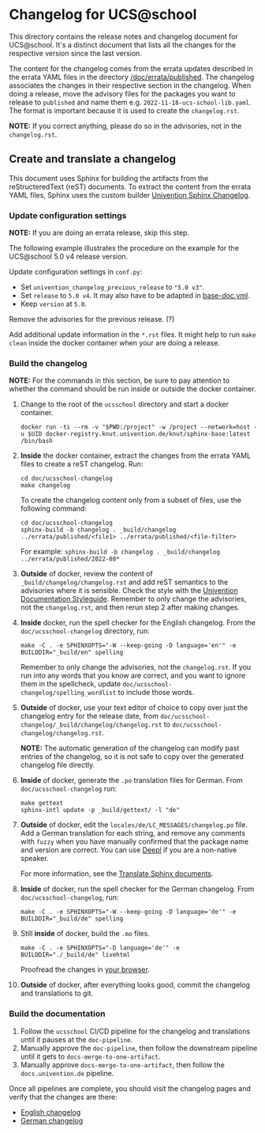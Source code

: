 # Changelog for UCS@school

<!--
SPDX-FileCopyrightText: 2021-2023 Univention GmbH

SPDX-License-Identifier: AGPL-3.0-only
-->

This directory contains the release notes and changelog document for
UCS@school. It's a distinct document that lists all the changes for the
respective version since the last version.

The content for the changelog comes from the errata updates described in the
errata YAML files in the directory
[/doc/errata/published](../errata/published). The changelog associates the
changes in their respective section in the changelog.
When doing a release, move the advisory files for the packages you want to release to `published` and name them e.g.
`2022-11-18-ucs-school-lib.yaml`. The format is important because it is used to create the `changelog.rst`.

**NOTE:** If you correct anything, please do so in the advisories, not in the `changelog.rst`.

## Create and translate a changelog

This document uses Sphinx for building the artifacts from the reStructeredText
(reST) documents. To extract the content from the errata YAML files, Sphinx
uses the custom builder [Univention Sphinx
Changelog](https://git.knut.univention.de/univention/documentation/univention_sphinx_changelog).

### Update configuration settings

**NOTE:** If you are doing an errata release, skip this step.

The following example illustrates the procedure on the example for the
UCS@school 5.0 v4 release version.

Update configuration settings in `conf.py`:

* Set `univention_changelog_previous_release` to `"5.0 v3"`.
* Set `release` to `5.0 v4`. It may also have to be adapted in [base-doc.yml](../../.gitlab-ci/base-doc.yml).
* Keep `version` at `5.0`.

Remove the advisories for the previous release. (?)

Add additional update information in the `*.rst` files. It might help to run `make clean` inside the docker container when your are doing a release.

### Build the changelog

**NOTE:** For the commands in this section, be sure to pay attention to whether the command should be run inside or outside the docker container.

1. Change to the root of the `ucsschool` directory and start a docker container.

   ```console
   docker run -ti --rm -v "$PWD:/project" -w /project --network=host -u $UID docker-registry.knut.univention.de/knut/sphinx-base:latest /bin/bash
   ```

2. **Inside** the docker container, extract the changes from the errata YAML files to create a reST changelog. Run:

   ```console
   cd doc/ucsschool-changelog
   make changelog
   ```

   To create the changelog content only from a subset of files, use the following command:

   ```console
   cd doc/ucsschool-changelog
   sphinx-build -b changelog . _build/changelog ../errata/published/<file1> ../errata/published/<file-filter>
   ```

   For example: `sphinx-build -b changelog . _build/changelog ../errata/published/2022-08*`

3. **Outside** of docker, review the content of `_build/changelog/changelog.rst` and add reST semantics to the advisories where it is sensible. Check the style with the
   [Univention Documentation
   Styleguide](https://univention.gitpages.knut.univention.de/documentation/styleguide/).
   Remember to only change the advisories, not the `changelog.rst`, and then rerun step 2 after making changes.

4. **Inside** docker, run the spell checker for the English changelog. From the `doc/ucsschool-changelog` directory, run:

   ```console
   make -C . -e SPHINXOPTS="-W --keep-going -D language='en'" -e BUILDDIR="_build/en" spelling
   ```

   Remember to only change the advisories, not the `changelog.rst`.
   If you run into any words that you know are correct, and you want to ignore them in the spellcheck, update `doc/ucsschool-changelog/spelling_wordlist` to include those words.

5. **Outside** of docker, use your text editor of choice to copy over just the changelog entry for the release date, from `doc/ucsschool-changelog/_build/changelog/changelog.rst` to `doc/ucsschool-changelog/changelog.rst`.

   **NOTE:** The automatic generation of the changelog can modify past entries of the changelog, so it is not safe to copy over the generated changelog file directly.

6. **Inside** of docker, generate the `.po` translation files for German. From `doc/ucsschool-changelog` run:

   ```console
   make gettext
   sphinx-intl update -p _build/gettext/ -l "de"
   ```

7. **Outside** of docker, edit the `locales/de/LC_MESSAGES/changelog.po` file.
   Add a German translation for each string, and remove any comments with `fuzzy` when you have manually confirmed that the package name and version are correct. You can use [Deepl](https://www.deepl.com) if you are a non-native speaker.

   For more information, see the  [Translate Sphinx
   documents](https://hutten.knut.univention.de/mediawiki/index.php/Translate_Sphinx_documents#Translation).

8. **Inside** of docker, run the spell checker for the German changelog. From `doc/ucsschool-changelog`, run:

   ```console
   make -C . -e SPHINXOPTS="-W --keep-going -D language='de'" -e BUILDDIR="_build/de" spelling
   ```

9. Still **inside** of docker, build the `.mo` files.

   ```console
   make -C . -e SPHINXOPTS="-D language='de'" -e BUILDDIR="./_build/de" livehtml
   ```

   Proofread the changes in [your browser](http://127.0.0.1:8000).

10. **Outside** of docker, after everything looks good, commit the changelog and translations to git.

### Build the documentation

1. Follow the `ucsschool` CI/CD pipeline for the changelog and translations until it pauses at the `doc-pipeline`.
2. Manually approve the `doc-pipeline`, then follow the downstream pipeline until it gets to `docs-merge-to-one-artifact`.
3. Manually approve `docs-merge-to-one-artifact`, then follow the `docs.univention.de` pipeline.

Once all pipelines are complete, you should visit the changelog pages and verify that the changes are there:

* [English changelog](https://docs.software-univention.de/ucsschool-changelog/5.0v3/en/changelog.html)
* [German changelog](https://docs.software-univention.de/ucsschool-changelog/5.0v3/de/changelog.html)
